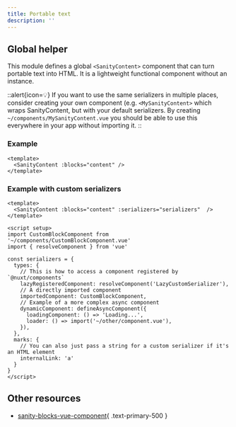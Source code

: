 ```yaml
---
title: Portable text
description: ''
---
```


## Global helper

This module defines a global `<SanityContent>` component that can turn portable text into HTML. It is a lightweight functional component without an instance.

::alert{icon=💡}
If you want to use the same serializers in multiple places, consider creating your own component (e.g. `<MySanityContent>` which wraps SanityContent, but with your default serializers. By creating `~/components/MySanityContent.vue` you should be able to use this everywhere in your app without importing it.
::

### Example

```vue
<template>
  <SanityContent :blocks="content" />
</template>
```

### Example with custom serializers

```vue
<template>
  <SanityContent :blocks="content" :serializers="serializers"  />
</template>

<script setup>
import CustomBlockComponent from '~/components/CustomBlockComponent.vue'
import { resolveComponent } from 'vue'

const serializers = {
  types: {
    // This is how to access a component registered by `@nuxt/components`
    lazyRegisteredComponent: resolveComponent('LazyCustomSerializer'),
    // A directly imported component
    importedComponent: CustomBlockComponent,
    // Example of a more complex async component
    dynamicComponent: defineAsyncComponent({
      loadingComponent: () => 'Loading...',
      loader: () => import('~/other/component.vue'),
    }),
  },
  marks: {
    // You can also just pass a string for a custom serializer if it's an HTML element
    internalLink: 'a'
  }
}
</script>
```

## Other resources

- [sanity-blocks-vue-component](https://github.com/rdunk/sanity-blocks-vue-component){ .text-primary-500 }
